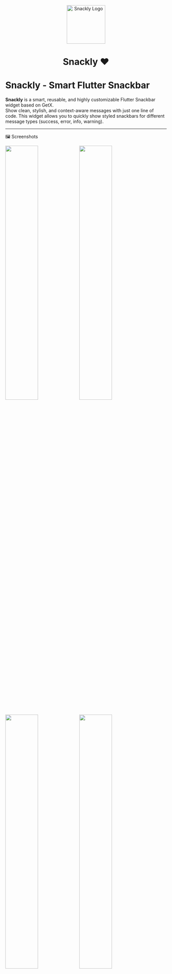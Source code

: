 <p align="center">
  <img src="https://raw.githubusercontent.com/EnadAbulawi/snackly/main/assets/logo.png" width="120" alt="Snackly Logo" />
</p>

<h1 align="center">Snackly ❤️ </h1>


# Snackly - Smart Flutter Snackbar

**Snackly** is a smart, reusable, and highly customizable Flutter Snackbar widget based on GetX.  
Show clean, stylish, and context-aware messages with just one line of code.
This widget allows you to quickly show styled snackbars for different message types (success, error, info, warning).

---

🖼️ Screenshots
<p float="left"> <img src="https://raw.githubusercontent.com/EnadAbulawi/snackly/main/assets/screenshots/success.png" width="45%" /> <img src="https://raw.githubusercontent.com/EnadAbulawi/snackly/main/assets/screenshots/error.png" width="45%" /> </p> <p float="left"> <img src="https://raw.githubusercontent.com/EnadAbulawi/snackly/main/assets/screenshots/warning.png" width="45%" /> <img src="https://raw.githubusercontent.com/EnadAbulawi/snackly/main/assets/screenshots/info.png" width="45%" /> </p>



## ✨ Features

- 🎯 Easy to use / one-line usage
- 🌐 RTL / LTR text direction auto-detection
- 🖼️ Add custom icons
- 🎨 Supports multiple types: success, error, warning, info
- ⚙️ Fully customizable (colors, icons, duration, etc.)
- ⏱️ Duration control
- 📍 Show on top or bottom of the screen
- ♻️ Reusable across projects
- 📦 Built on top of GetX


---

## 🚀 Getting Started ✨

### Add dependency 📦

```yaml
dependencies:
  snackly: ^0.0.4


```

### Usage

```dart
Snackly.show(
  title: 'Success',
  message: 'Operation completed successfully',
  type: SnackbarType.success,
  position: SnackbarPosition.top,
);
```

<h1 align="center">Snackly ❤️ </h1>

Snackly - سنـاك بار ذكي لفلاتر
Snackly هو ودجت Snackbar ذكي، قابل لإعادة الاستخدام، وذو تصميم جذاب ومخصص مبني على مكتبة GetX.

## الميزات
✅ سهولة الاستخدام بسطر واحد فقط

✅ دعم أنماط مختلفة (نجاح، خطأ، تحذير، معلومات)

✅ تحديد اتجاه النص تلقائيًا حسب اللغة

✅ قابل لإعادة الاستخدام في كل أجزاء التطبيق

✅ مبني على GetX

✅ تحديد نوع التنبيه  

✅ تحديد الموقع (أعلى/أسفل)  

✅ تخصيص الألوان والأيقونة  

✅ تصميم جاهز وجذاب


### 📦 التثبيت
dependencies:
  snackly: ^0.0.2


### الاستخدام

```
Snackly.show(
  title: 'تم',
  message: 'تمت العملية بنجاح',
  type: SnackbarType.success,
  position: SnackbarPosition.top,
);
```


🧑‍💻 Author
Developed with ❤️ by Enad Abulawi 🇵🇸
GitHub Profile : https://github.com/EnadAbulawi
Contributions & PRs are welcome ✌️